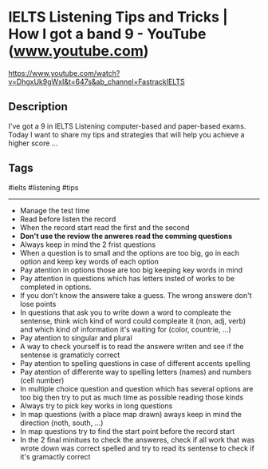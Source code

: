 # IELTS Listening Tips and Tricks | How I got a band 9 - YouTube (www.youtube.com)

<https://www.youtube.com/watch?v=DhgxUk9gWxI&t=647s&ab_channel=FastrackIELTS>

## Description

I've got a 9 in IELTS Listening computer-based and paper-based exams. Today I want to share my tips and strategies that will help you achieve a higher score ...

## Tags

#ielts #listening #tips

-------------------------------------------------------------------

- Manage the test time
- Read before listen the record
- When the record start read the first and the second
- **Don't use the reviow the anweres read the comming questions**
- Always keep in mind the 2 frist questions
- When a question is to small and the options are too big, go in each option and keep key words of each option
- Pay atention in options those are too big keeping key words in mind
- Pay attention in questions which has letters insted of works to be completed in options.
- If you don't know the answere take a guess. The wrong answere don't lose points
- In questions that ask you to write down a word to compleate the sentense, think wich kind of word could compleate it (non, adj, verb) and which kind of information it's waiting for (color, countrie, ...)
- Pay atention to singular and plural
- A way to check yourself is to read the answere writen and see if the sentense is gramaticly correct
- Pay atention to spelling questions in case of different accents spelling
- Pay atention of differente way to spelling letters (names) and numbers (cell number)
- In multiple choice question and question which has several options are too big then try to put as much time as possible reading those kinds
- Always try to pick key works in long questions
- In map questions (with a place map drawn) aways keep in mind the direction (noth, south, ...)
- In map questions try to find the start point before the record start
- In the 2 final minitues to check the answeres, check if all work that was wrote down was correct spelled and try to read its sentense to check if it's gramactly correct
